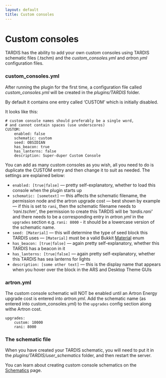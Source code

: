 ```yaml
---
layout: default
title: Custom consoles
---
```


# Custom consoles

TARDIS has the ability to add your own custom consoles using TARDIS schematic files (.tschm) and the
_custom\_consoles.yml_ and _artron.yml_ configuration files.

### custom\_consoles.yml

After running the plugin for the first time, a configuration file called _custom\_consoles.yml_ will be created in the
_plugins/TARDIS_ folder.

By default it contains one entry called ‘CUSTOM’ which is initially disabled.

It looks like this:

    # custom console names should preferably be a single word,
    # and cannot contain spaces (use underscores)
    CUSTOM:
        enabled: false
        schematic: custom
        seed: OBSIDIAN
        has_beacon: true
        has_lanterns: false
        description: Super-duper Custom Console

You can add as many custom consoles as you wish, all you need to do is duplicate the CUSTOM entry and then change it to
suit as needed. The settings are explained below:

- `enabled: [true|false]` — pretty self-explanatory, whether to load this console when the plugin starts up
- `schematic: [sometext]` — this affects the schematic filename, the permission node and the artron upgrade cost — best
  shown by example — if this is set to `rani`, then the schematic filename needs to _‘rani.tschm’_, the permission to
  create this TARDIS will be _‘tardis.rani’_ and there needs to be a corresponding entry in _artron.yml_ in
  the `upgrades` section e.g. `rani: 8000` - it should be a lowercase version of the schematic name.
- `seed: [Material]` — this will determine the type of seed block this TARDIS uses — `[Material]` must be a valid
  Bukkit [Material](https://hub.spigotmc.org/stash/projects/SPIGOT/repos/bukkit/browse/src/main/java/org/bukkit/Material.java)
  enum
- `has_beacon: [true|false]` — again pretty self-explanatory, whether this TARDIS has a beacon in it
- `has_lanterns: [true|false]` — again pretty self-explanatory, whether this TARDIS has sea lanterns for lights
- `description: [some other text]` — this is the display name that appears when you hover over the block in the ARS and
  Desktop Theme GUIs

### artron.yml

The custom console schematic will NOT be enabled until an Artron Energy upgrade cost is entered into _artron.yml_. Add
the schematic name (as entered into custom\_consoles.yml) to the `upgrades` config section along withe Artron cost.

    upgrades:
        custom: 10000
        rani: 8000

### The schematic file

When you have created your TARDIS schematic, you will need to put it in the _plugins/TARDIS/user\_schematics_ folder,
and then restart the server.

You can learn about creating custom console schematics on the [Schematics](schematics.html) page.

